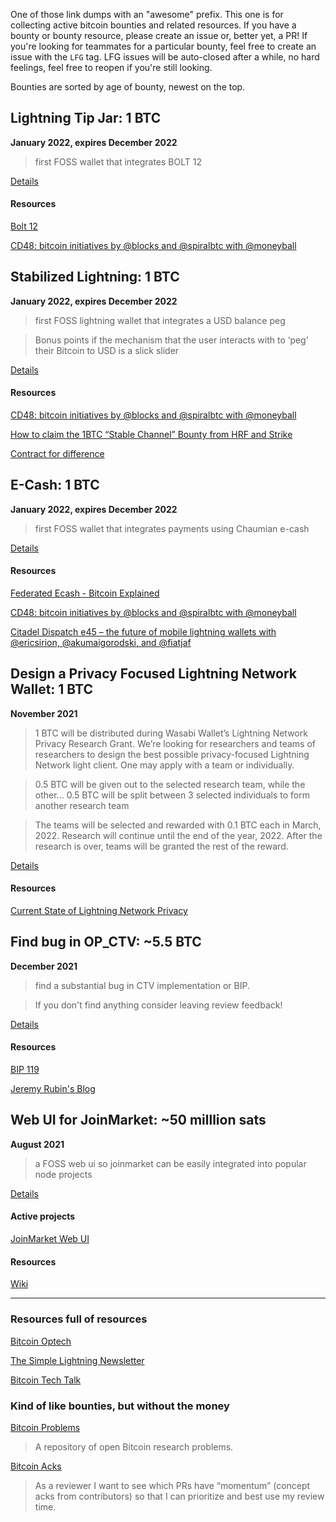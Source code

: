 One of those link dumps with an "awesome" prefix. This one is for collecting active bitcoin bounties and related resources. If you have a bounty or bounty resource, please create an issue or, better yet, a PR! If you're looking for teammates for a particular bounty, feel free to create an issue with the `LFG` tag. LFG issues will be auto-closed after a while, no hard feelings, feel free to reopen if you're still looking.

Bounties are sorted by age of bounty, newest on the top.


## Lightning Tip Jar: 1 BTC
**January 2022, expires December 2022** 

> first FOSS wallet that integrates BOLT 12

[Details](https://bitcoinmagazine.com/business/hrf-strike-launch-lightning-bounty-in-bitcoin)

#### Resources

[Bolt 12](http://www.bolt12.org)

[CD48: bitcoin initiatives by @blocks and @spiralbtc with @moneyball](https://citadeldispatch.com/cd48/)


## Stabilized Lightning: 1 BTC
**January 2022, expires December 2022** 

> first FOSS lightning wallet that integrates a USD balance peg

> Bonus points if the mechanism that the user interacts with to ‘peg’ their Bitcoin to USD is a slick slider

[Details](https://bitcoinmagazine.com/business/hrf-strike-launch-lightning-bounty-in-bitcoin)

#### Resources

[CD48: bitcoin initiatives by @blocks and @spiralbtc with @moneyball](https://citadeldispatch.com/cd48/)

[How to claim the 1BTC “Stable Channel” Bounty from HRF and Strike](https://suredbits.com/how-to-claim-the-1btc-stable-channel-bounty-from-hrf-and-strike/)

[Contract for difference](https://en.wikipedia.org/wiki/Contract_for_difference)

## E-Cash: 1 BTC
**January 2022, expires December 2022** 

> first FOSS wallet that integrates payments using Chaumian e-cash

[Details](https://bitcoinmagazine.com/business/hrf-strike-launch-lightning-bounty-in-bitcoin)

#### Resources

[Federated Ecash - Bitcoin Explained](https://www.youtube.com/watch?v=alyYNIX0m3o)

[CD48: bitcoin initiatives by @blocks and @spiralbtc with @moneyball](https://citadeldispatch.com/cd48/)

[Citadel Dispatch e45 – the future of mobile lightning wallets with @ericsirion, @akumaigorodski, and @fiatjaf](https://citadeldispatch.com/cd45/)


## Design a Privacy Focused Lightning Network Wallet: 1 BTC
**November 2021**

> 1 BTC will be distributed during Wasabi Wallet’s Lightning Network Privacy Research Grant. We’re looking for researchers and teams of researchers to design the best possible privacy-focused Lightning Network light client. One may apply with a team or individually.

> 0.5 BTC will be given out to the selected research team, while the other...
> 0.5 BTC will be split between 3 selected individuals to form another research team

> The teams will be selected and rewarded with 0.1 BTC each in March, 2022. Research will continue until the end of the year, 2022. After the research is over, teams will be granted the rest of the reward.

[Details](https://blog.wasabiwallet.io/1-btc-ln-privacy-grant/)

#### Resources

[Current State of Lightning Network Privacy](https://abytesjourney.com/lightning-privacy/)


## Find bug in OP_CTV: ~5.5 BTC
**December 2021**

> find a substantial bug in CTV implementation or BIP.

> If you don't find anything consider leaving review feedback!

[Details](https://twitter.com/JeremyRubin/status/1476007963403767808)

#### Resources

[BIP 119](https://github.com/bitcoin/bips/blob/master/bip-0119.mediawiki)

[Jeremy Rubin's Blog](https://rubin.io/blog/)


## Web UI for JoinMarket: ~50 milllion sats
**August 2021**

> a FOSS web ui so joinmarket can be easily integrated into popular node projects

[Details](https://github.com/JoinMarket-Org/joinmarket-clientserver/issues/978#issuecomment-919254929)

#### Active projects
[JoinMarket Web UI](https://github.com/joinmarket-webui/joinmarket-webui)

#### Resources 
[Wiki](https://github.com/joinmarket-webui/joinmarket-webui/wiki)


---

### Resources full of resources

[Bitcoin Optech](https://bitcoinops.org)

[The Simple Lightning Newsletter](https://simplelightning.com)

[Bitcoin Tech Talk](https://jimmysong.substack.com)


### Kind of like bounties, but without the money

[Bitcoin Problems](https://bitcoinproblems.org)

> A repository of open Bitcoin research problems.

[Bitcoin Acks](https://bitcoinacks.com)

> As a reviewer I want to see which PRs have “momentum” (concept acks from contributors) so that I can prioritize and best use my review time.